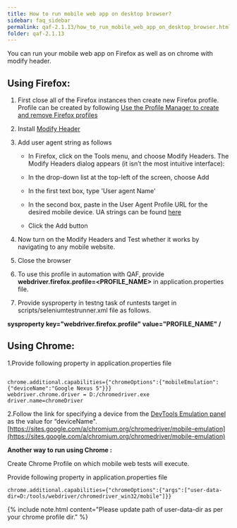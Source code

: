 ```yaml
---
title: How to run mobile web app on desktop browser?
sidebar: faq_sidebar
permalink: qaf-2.1.13/how_to_run_mobile_web_app_on_desktop_browser.html
folder: qaf-2.1.13
---
```


You can run your mobile web app on Firefox as well as on chrome with modify header.


## Using Firefox:

1. First close all of the Firefox instances then create new Firefox profile. Profile can be created by following [Use the Profile Manager to create and remove Firefox profiles](https://support.mozilla.org/en-US/kb/profile-manager-create-and-remove-firefox-profiles#w_starting-the-profile-manager)
2. Install [Modify Header](https://addons.mozilla.org/en-US/firefox/addon/modify-headers/)
3. Add user agent string as follows

	* In Firefox, click on the Tools menu, and choose Modify Headers. The Modify Headers dialog appears (it isn’t the most intuitive interface):

	* In the drop-down list at the top-left of the screen, choose Add

	* In the first text box, type 'User agent Name'

	* In the second box, paste in the User Agent Profile URL for the desired mobile device. UA strings can be found [here](http://www.useragentstring.com/pages/useragentstring.php)

	* Click the Add button

4. Now turn on the Modify Headers and Test whether it works by navigating to any mobile website.
5. Close the browser
6. To use this profile in automation with QAF, provide <b>webdriver.firefox.profile=&lt;PROFILE_NAME&gt;</b> in application.properties file.
7. Provide sysproperty in testng task of runtests target in scripts/seleniumtestrunner.xml file as follows.

**sysproperty key="webdriver.firefox.profile" value="PROFILE_NAME" /**

## Using Chrome:

1.Provide following property in application.properties file

```properties

chrome.additional.capabilities={"chromeOptions":{"mobileEmulation":{"deviceName":"Google Nexus 5"}}}
webdriver.chrome.driver = D:/chromedriver.exe
driver.name=chromeDriver
```	

2.Follow the link for specifying a device from the [DevTools Emulation panel](https://developer.chrome.com/devtools/docs/mobile-emulation) as the value for “deviceName". [https://sites.google.com/a/chromium.org/chromedriver/mobile-emulation](https://sites.google.com/a/chromium.org/chromedriver/mobile-emulation)


**Another way to run using Chrome :**

Create Chrome Profile on which mobile web tests will execute.

Provide following property in application.properties file


```properties
chrome.additional.capabilities={"chromeOptions":{"args":["user-data-dir=D:/tools/webdriver/chromedriver_win32/mobile"]}}
```		

{% include note.html content="Please update path of user-data-dir as per your chrome profile dir." %}

